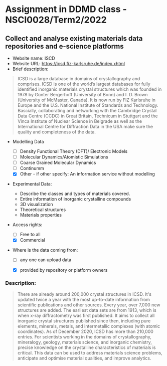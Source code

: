 # Assignment in DDMD class - NSCI0028/Term2/2022

## Collect and analyse existing materials data repositories and e-science platforms 
* Website name: ISCD
* Website URL: https://icsd.fiz-karlsruhe.de/index.xhtml
* Brief description: 
> ICSD is a large database in domains of crystallography and comprises. ICSD is one of the world’s largest databases for fully identified inorganic materials crystal structures which was founded in 1978 by Günter Bergerhoff (University of Bonn) and I. D. Brown (University of McMaster, Canada). It is now run by FIZ Karlsruhe in Europe and the U.S. National Institute of Standards and Technology. Bascially, collaborating and networking with the Cambridge Crystal Data Centre (CCDC) in Great Britain, Technicum in Stuttgart and the Vinca Institute of Nuclear Science in Belgrade as well as the International Centre for Diffraction Data in the USA make sure the quality and completeness of the data. 

* Modelling Data 
  - [ ] Density Functional Theory (DFT)/ Electronic Models
  - [ ] Molecular Dynamics/Atomistic Simulations
  - [ ] Coarse Grained Molecular Dynamics
  - [ ] Continumm 
  - [X] Other
        - if other specify: An information service without modelling

* Experimental Data: 
  * Describe the classes and types of materials covered. 
  *  Entire information of inorganic crystalline compounds
  *  3D visualization
  *  Theoretical structures
  *  Materials properties

* Access rights: 
  - [ ] Free to all 
  - [X] Commercial 
* Where is the data coming from:  
  - [ ] any one can upload data 
  - [X] provided by repository or platform owners
 
 
 ### Description:
> There are already around 200,000 crystal structures in ICSD. It's updated twice a year with the most up-to-date information from scientific publications and other sources. Every year, over 7,000 new structures are added. The earliest data sets are from 1913, which is when x-ray diffractometry was first published. It aims to collect all inorganic crystal structures published since then, including pure elements, minerals, metals, and intermetallic complexes (with atomic coordinates). As of December 2020, ICSD has more than 210,000 entries.
For scientists working in the domains of crystallography, mineralogy, geology, materials science, and inorganic chemistry, precise knowledge on the crystalline characteristics of materials is critical. This data can be used to address materials science problems, anticipate and optimise material qualities, and improve analytics.
